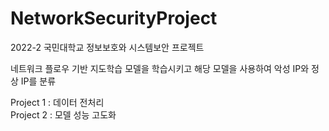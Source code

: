 # NetworkSecurityProject

2022-2 국민대학교 정보보호와 시스템보안 프로젝트

네트워크 플로우 기반 지도학습 모델을 학습시키고 해당 모델을 사용하여 악성 IP와 정상 IP를 분류

Project 1 : 데이터 전처리  
Project 2 : 모델 성능 고도화
